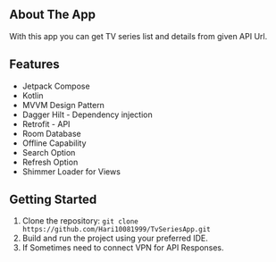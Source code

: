 ## About The App
With this app you can get TV series list and details from given API Url.

## Features
- Jetpack Compose
- Kotlin
- MVVM Design Pattern
- Dagger Hilt - Dependency injection
- Retrofit - API
- Room Database
- Offline Capability
- Search Option
- Refresh Option
- Shimmer Loader for Views

## Getting Started
1. Clone the repository: `git clone https://github.com/Hari10081999/TvSeriesApp.git`
2. Build and run the project using your preferred IDE.
3. If Sometimes need to connect VPN for API Responses.




